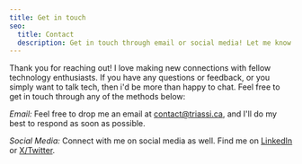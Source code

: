 ```yaml
---
title: Get in touch
seo:
  title: Contact
  description: Get in touch through email or social media! Let me know how I can help.
---
```


Thank you for reaching out! I love making new connections with fellow technology enthusiasts. If you have any questions 
or feedback, or you simply want to talk tech, then i'd be more than happy to chat. 
Feel free to get in touch through any of the methods below:

_Email:_
Feel free to drop me an email at [contact@triassi.ca](mailto:contact+blog@triassi.ca), and I'll do my best to respond as soon as possible.

_Social Media:_
Connect with me on social media as well. Find me on [LinkedIn](https://www.linkedin.com/in/massimo-triassi-b430b5157/) or [X/Twitter](https://x.com/MassimoTriassi).
